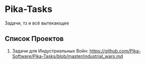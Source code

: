 # Pika-Tasks

Задачи, тз и всё вытекающее

## Список Проектов

1. Задачи для Индустриальных Войн: https://github.com/Pika-Software/Pika-Tasks/blob/master/industrial_wars.md
